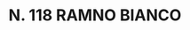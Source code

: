 ---
title: "N. 118 RAMNO BIANCO"
plant-name: "N. 118"
plant-number: "118"
plant-xml: "/assets/xml/plant118.xml"
plant-title: "N. 118 RAMNO BIANCO"
plant-taxon-link: ""
plant-taxon-link: ""
layout: single-xml
---